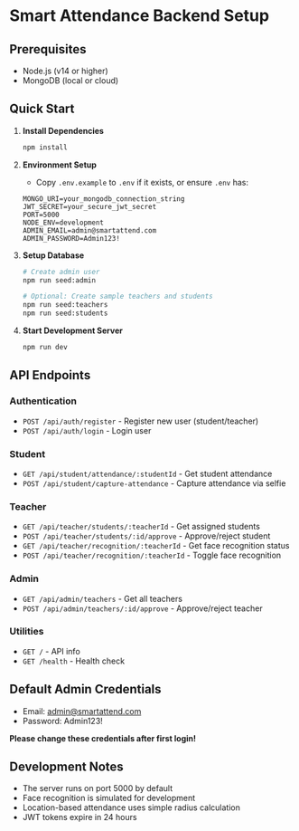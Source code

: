 # Smart Attendance Backend Setup

## Prerequisites
- Node.js (v14 or higher)
- MongoDB (local or cloud)

## Quick Start

1. **Install Dependencies**
   ```bash
   npm install
   ```

2. **Environment Setup**
   - Copy `.env.example` to `.env` if it exists, or ensure `.env` has:
   ```
   MONGO_URI=your_mongodb_connection_string
   JWT_SECRET=your_secure_jwt_secret
   PORT=5000
   NODE_ENV=development
   ADMIN_EMAIL=admin@smartattend.com
   ADMIN_PASSWORD=Admin123!
   ```

3. **Setup Database**
   ```bash
   # Create admin user
   npm run seed:admin
   
   # Optional: Create sample teachers and students
   npm run seed:teachers
   npm run seed:students
   ```

4. **Start Development Server**
   ```bash
   npm run dev
   ```

## API Endpoints

### Authentication
- `POST /api/auth/register` - Register new user (student/teacher)
- `POST /api/auth/login` - Login user

### Student
- `GET /api/student/attendance/:studentId` - Get student attendance
- `POST /api/student/capture-attendance` - Capture attendance via selfie

### Teacher  
- `GET /api/teacher/students/:teacherId` - Get assigned students
- `POST /api/teacher/students/:id/approve` - Approve/reject student
- `GET /api/teacher/recognition/:teacherId` - Get face recognition status
- `POST /api/teacher/recognition/:teacherId` - Toggle face recognition

### Admin
- `GET /api/admin/teachers` - Get all teachers
- `POST /api/admin/teachers/:id/approve` - Approve/reject teacher

### Utilities
- `GET /` - API info
- `GET /health` - Health check

## Default Admin Credentials
- Email: admin@smartattend.com
- Password: Admin123!

**Please change these credentials after first login!**

## Development Notes

- The server runs on port 5000 by default
- Face recognition is simulated for development
- Location-based attendance uses simple radius calculation
- JWT tokens expire in 24 hours